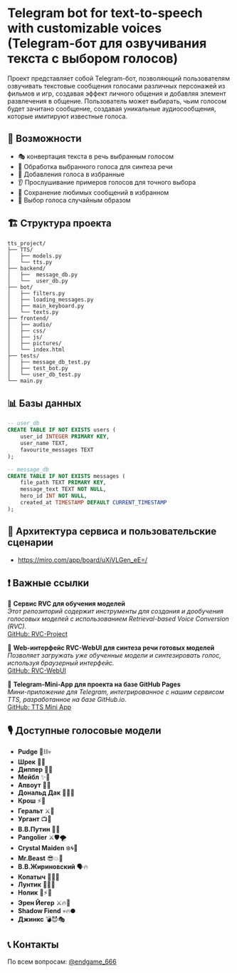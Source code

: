 # Telegram bot for text-to-speech with customizable voices (Telegram-бот для озвучивания текста с выбором голосов)

Проект представляет собой Telegram-бот, позволяющий пользователям озвучивать текстовые сообщения голосами различных персонажей из фильмов и игр, создавая эффект личного общения и добавляя элемент развлечения в общение. Пользователь может выбирать, чьим голосом будет зачитано сообщение, создавая уникальные аудиосообщения, которые имитируют известные голоса.

## 🚀 Возможности

- 🎭 конвертация текста в речь выбранным голосом
- 📝 Обработка выбранного голоса для синтеза речи
- 🧮 Добавления голоса в избранные  
- 👂 Прослушивание примеров голосов для точного выбора
- 💾 Сохранение любимых сообщений в избранном
- 🎰 Выбор голоса случайным образом

## 🏗 Структура проекта

```
tts_project/
├── TTS/
│   ├── models.py
│   └── tts.py
├── backend/
│   ├──  message_db.py
│   └──  user_db.py
├── bot/
│   ├── filters.py
│   ├── loading_messages.py
│   ├── main_keyboard.py
│   └── texts.py
├── frontend/
│   ├── audio/
│   ├── css/
│   ├── js/
│   ├── pictures/
│   └── index.html
├── tests/
│   ├── message_db_test.py
│   ├── test_bot.py
│   └── user_db_test.py
└── main.py
```
## 📊 Базы данных
```sql
-- user_db
CREATE TABLE IF NOT EXISTS users (
    user_id INTEGER PRIMARY KEY,
    user_name TEXT,
    favourite_messages TEXT
);

-- message_db
CREATE TABLE IF NOT EXISTS messages (
    file_path TEXT PRIMARY KEY,
    message_text TEXT NOT NULL,
    hero_id INT NOT NULL,
    created_at TIMESTAMP DEFAULT CURRENT_TIMESTAMP
);
```
## 🗾 Архитектура сервиса и пользовательские сценарии
- https://miro.com/app/board/uXjVLGen_eE=/

## ❗️ Важные ссылки

🔹 **Сервис RVC для обучения моделей**  
_Этот репозиторий содержит инструменты для создания и дообучения голосовых моделей с использованием Retrieval-based Voice Conversion (RVC)._  
[GitHub: RVC-Project](https://github.com/RVC-Project/Retrieval-based-Voice-Conversion-WebUI)

🔹 **Web-интерфейс RVC-WebUI для синтеза речи готовых моделей**  
_Позволяет загружать уже обученные модели и синтезировать голос, используя браузерный интерфейс._  
[GitHub: RVC-WebUI](https://github.com/litagin02/rvc-tts-webui)

🔹 **Telegram-Mini-App для проекта на базе GitHub Pages**  
_Мини-приложение для Telegram, интегрированное с нашим сервисом TTS, разработанное на базе GitHub.io._  
[GitHub: TTS Mini App](https://github.com/Endgame-666/tts_project_mini_app)

## 🎙️ Доступные голосовые модели

- **Pudge** 🔪⛓️💀  
- **Шрек** 💚🤬  
- **Диппер** 🧢🔦  
- **Мейбл** ✨🦄  
- **Апвоут** 💬❔  
- **Дональд Дак** 🦆🌊😠  
- **Крош** ⚡🐇  
- **Геральт** ⚔️🐺  
- **Ургант** 📺🎥  
- **В.В.Путин** 👑🐻  
- **Pangolier** ⚔️🛡️🌪️  
- **Crystal Maiden** ❄️🌀🔮  
- **Mr.Beast** 😎💥🚀  
- **В.В.Жириновский** 🗣️🔥  
- **Копатыч** 🐻🍯🌿  
- **Лунтик** 🌙✨🐝  
- **Нолик** 🔧⚡🔩  
- **Эрен Йегер** ⚔️🔥💢  
- **Shadow Fiend** 💀🔥🌑  
- **Джинкс** 💣😈🎭  

## 📞 Контакты

По всем вопросам: [@endgame_666](https://t.me/endgame_666)